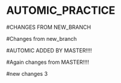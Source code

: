 # AUTOMIC_PRACTICE


#CHANGES FROM NEW_BRANCH


#Changes from new_branch

#AUTOMIC ADDED BY MASTER!!!!

#Again changes from MASTER!!!!

#new changes 3

